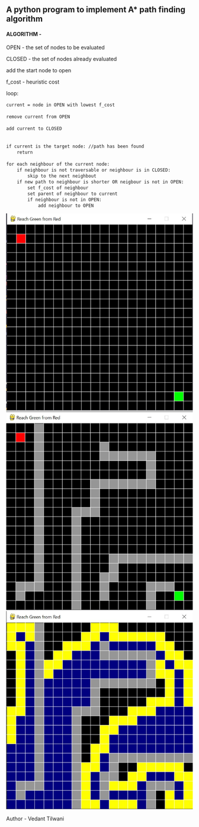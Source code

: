 ## A python program to implement A* path finding algorithm

#### ALGORITHM -

OPEN - the set of nodes to be evaluated

CLOSED - the set of nodes already evaluated

add the start node to open

f_cost - heuristic cost

loop:

	current = node in OPEN with lowest f_cost
	
	remove current from OPEN
	
	add current to CLOSED
	

	if current is the target node: //path has been found
		return

	for each neighbour of the current node:
		if neighbour is not traversable or neighbour is in CLOSED:
			skip to the next neighbout
		if new path to neighbour is shorter OR neigbour is not in OPEN:
			set f_cost of neighbour
			set parent of neighbour to current
			if neighbour is not in OPEN:
				add neighbour to OPEN

![Map Start](game_start.jpg)
![Adding obstacles](making_obstacles.jpg)
![Path Complete](path_complete.jpg)

Author - Vedant Tilwani
